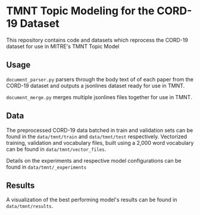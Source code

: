 # TMNT Topic Modeling for the CORD-19 Dataset

This repository contains code and datasets which reprocess the CORD-19 dataset for use in MITRE's TMNT Topic Model

## Usage

`document_parser.py` parsers through the body text of of each paper from the CORD-19 dataset and outputs a jsonlines 
dataset ready for use in TMNT.

`document_merge.py` merges multiple jsonlines files together for use in TMNT. 

## Data

The preprocessed CORD-19 data batched in train and validation sets can be found in the `data/tmnt/train` and `data/tmnt/test`
respectively. Vectorized training, validation and vocabulary files, built using a 2,000 word vocabulary can be found in `data/tmnt/vector_files`.

Details on the experiments and respective model configurations can be found in `data/tmnt/_experiments`

## Results

A visualization of the best performing model's results can be found in `data/tmnt/results`.